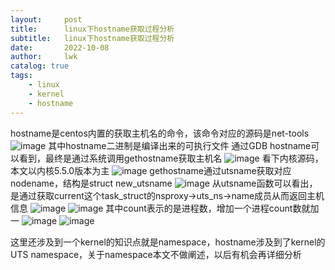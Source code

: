 ```yaml
---
layout:     post
title:      linux下hostname获取过程分析
subtitle:   linux下hostname获取过程分析
date:       2022-10-08
author:     lwk
catalog: true
tags:
    - linux
    - kernel
    - hostname
---
```


hostname是centos内置的获取主机名的命令，该命令对应的源码是net-tools
![image](https://github.com/bigbang009/bigbang009.github.com/assets/36918717/6ed1a7ca-b99c-4635-b9e9-673cdf6727ce)
其中hostname二进制是编译出来的可执行文件
通过GDB hostname可以看到，最终是通过系统调用gethostname获取主机名
![image](https://user-images.githubusercontent.com/36918717/194737638-fc8b0eb7-72b0-4ccb-9c51-b08650ed6605.png)
看下内核源码，本文以内核5.5.0版本为主
![image](https://user-images.githubusercontent.com/36918717/194737643-ffe5ff5f-b961-4a04-9260-86f6664bedfa.png)
gethostname通过utsname获取对应nodename，结构是struct new_utsname
![image](https://user-images.githubusercontent.com/36918717/194737645-ab78c51a-377f-4db1-81ba-4a693b65767b.png)
从utsname函数可以看出，是通过获取current这个task_struct的nsproxy->uts_ns->name成员从而返回主机信息
![image](https://user-images.githubusercontent.com/36918717/194737652-a679dc67-bccf-426a-ac48-6f4737483d4f.png)
![image](https://user-images.githubusercontent.com/36918717/194737655-db8f84c0-2293-42a2-922f-de8a5afe13ec.png)
其中count表示的是进程数，增加一个进程count数就加一
![image](https://user-images.githubusercontent.com/36918717/194737660-2aea9d1a-e982-4d2d-b011-dab2bde03954.png)
![image](https://user-images.githubusercontent.com/36918717/194737665-a444bed8-eba2-43ff-8611-a98bff9534b8.png)

这里还涉及到一个kernel的知识点就是namespace，hostname涉及到了kernel的UTS namespace，关于namespace本文不做阐述，以后有机会再详细分析
